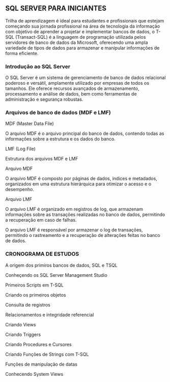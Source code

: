 ## SQL SERVER PARA INICIANTES

Trilha de aprendizagem é ideal para estudantes e profissionais que estejam começando sua jornada profissional na área de tecnologia da informação com objetivo de aprender a projetar e implementar bancos de dados, o T-SQL (Transact-SQL) é a linguagem de programação utilizada pelos servidores de banco de dados da Microsoft, oferecendo uma ampla variedade de tipos de dados para armazenar e manipular informações de forma eficiente.
### Introdução ao SQL Server

O SQL Server é um sistema de gerenciamento de banco de dados relacional poderoso e versátil, amplamente utilizado por empresas de todos os tamanhos. Ele oferece recursos avançados de armazenamento, processamento e análise de dados, bem como ferramentas de administração e segurança robustas.

### Arquivos de banco de dados (MDF e LMF)

MDF (Master Data File)

O arquivo MDF é o arquivo principal do banco de dados, contendo todas as informações sobre a estrutura e os dados do banco.

LMF (Log File)

Estrutura dos arquivos MDF e LMF

Arquivo MDF

O arquivo MDF é composto por páginas de dados, índices e metadados, organizados em uma estrutura hierárquica para otimizar o acesso e o desempenho.

Arquivo LMF

O arquivo LMF é organizado em registros de log, que armazenam informações sobre as transações realizadas no banco de dados, permitindo a recuperação em caso de falhas.

O arquivo LMF é responsável por armazenar o log de transações, permitindo o rastreamento e a recuperação de alterações feitas no banco de dados.
### CRONOGRAMA DE ESTUDOS

A origem dos primiros bancos de dados, SQL e TSQL

Conheçendo os SQL Server Management Studio

Primeiros Scripts em T-SQL

Criando os primeiros objetos

Consulta de registros

Relacionamentos e integridade referencial

Criando Views

Criando Triggers

Criando Procedures e Cursores

Criando Funções de Strings com T-SQL

Funções de manipulação de datas

Conhecendo System Views
 

